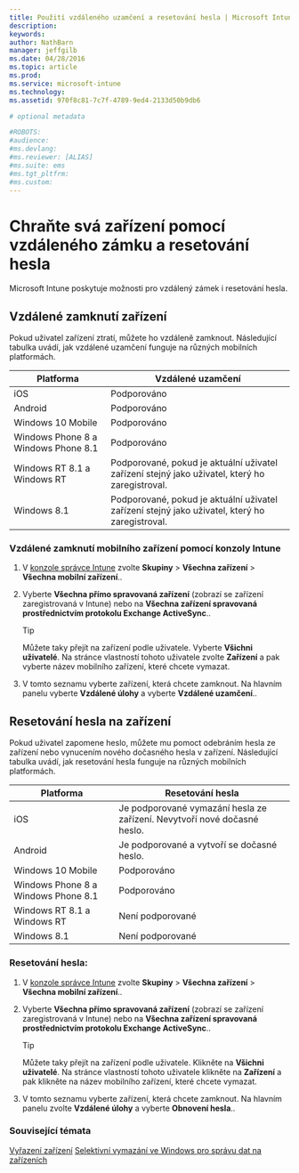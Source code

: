 ```yaml
---
title: Použití vzdáleného uzamčení a resetování hesla | Microsoft Intune
description:
keywords:
author: NathBarn
manager: jeffgilb
ms.date: 04/28/2016
ms.topic: article
ms.prod:
ms.service: microsoft-intune
ms.technology:
ms.assetid: 970f8c81-7c7f-4789-9ed4-2133d50b9db6

# optional metadata

#ROBOTS:
#audience:
#ms.devlang:
#ms.reviewer: [ALIAS]
#ms.suite: ems
#ms.tgt_pltfrm:
#ms.custom:
---
```

# Chraňte svá zařízení pomocí vzdáleného zámku a resetování hesla
Microsoft Intune poskytuje možnosti pro vzdálený zámek i resetování hesla.

## Vzdálené zamknutí zařízení
Pokud uživatel zařízení ztratí, můžete ho vzdáleně zamknout. Následující tabulka uvádí, jak vzdálené uzamčení funguje na různých mobilních platformách.

|Platforma|Vzdálené uzamčení|
|------------|---------------|
|iOS|Podporováno|
|Android|Podporováno|
|Windows 10 Mobile|Podporováno|
|Windows Phone 8 a Windows Phone 8.1|Podporováno|
|Windows RT 8.1 a Windows RT|Podporované, pokud je aktuální uživatel zařízení stejný jako uživatel, který ho zaregistroval.|
|Windows 8.1|Podporované, pokud je aktuální uživatel zařízení stejný jako uživatel, který ho zaregistroval.|


### Vzdálené zamknutí mobilního zařízení pomocí konzoly Intune

1.  V [konzole správce Intune](https://manage.microsoft.com/) zvolte **Skupiny** &gt; **Všechna zařízení** &gt; **Všechna mobilní zařízení**..

2.  Vyberte **Všechna přímo spravovaná zařízení** (zobrazí se zařízení zaregistrovaná v Intune) nebo na **Všechna zařízení spravovaná prostřednictvím protokolu Exchange ActiveSync**..

    > [!TIP]
    > Můžete taky přejít na zařízení podle uživatele. Vyberte **Všichni uživatelé**. Na stránce vlastností tohoto uživatele zvolte **Zařízení** a pak vyberte název mobilního zařízení, které chcete vymazat.

3.  V tomto seznamu vyberte zařízení, která chcete zamknout. Na hlavním panelu vyberte **Vzdálené úlohy** a vyberte **Vzdálené uzamčení**..

## Resetování hesla na zařízení
Pokud uživatel zapomene heslo, můžete mu pomoct odebráním hesla ze zařízení nebo vynucením nového dočasného hesla v zařízení. Následující tabulka uvádí, jak resetování hesla funguje na různých mobilních platformách.

|Platforma|Resetování hesla|
|------------|------------------|
|iOS|Je podporované vymazání hesla ze zařízení. Nevytvoří nové dočasné heslo.|
|Android|Je podporované a vytvoří se dočasné heslo.|
|Windows 10 Mobile|Podporováno|
|Windows Phone 8 a Windows Phone 8.1|Podporováno|
|Windows RT 8.1 a Windows RT|Není podporované|
|Windows 8.1|Není podporované|

### Resetování hesla:

1.  V [konzole správce Intune](https://manage.microsoft.com/) zvolte **Skupiny** &gt; **Všechna zařízení** &gt; **Všechna mobilní zařízení**..

2.  Vyberte **Všechna přímo spravovaná zařízení** (zobrazí se zařízení zaregistrovaná v Intune) nebo na **Všechna zařízení spravovaná prostřednictvím protokolu Exchange ActiveSync**..

    > [!TIP]
    > Můžete taky přejít na zařízení podle uživatele. Klikněte na **Všichni uživatelé**. Na stránce vlastností tohoto uživatele klikněte na **Zařízení** a pak klikněte na název mobilního zařízení, které chcete vymazat.

3.  V tomto seznamu vyberte zařízení, která chcete zamknout. Na hlavním panelu zvolte **Vzdálené úlohy** a vyberte **Obnovení hesla**..


### Související témata
[Vyřazení zařízení](retire-devices-from-microsoft-intune-management.md)
[Selektivní vymazání ve Windows pro správu dat na zařízeních](http://technet.microsoft.com/library/dn486874.aspx)


<!--HONumber=May16_HO1-->


